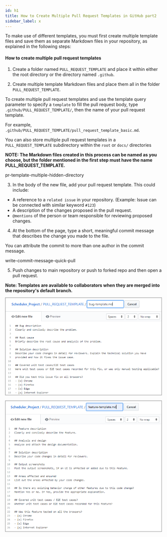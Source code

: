 ```yaml
---
id: h1
title: How to Create Multiple Pull Request Templates in GitHub part2
sidebar_label: x
---
```



To make use of different templates, you must first create multiple template files and save them as separate Markdown files in your repository, as explained in the following steps:




#### How to create multiple pull request templates

1. Create a folder named `PULL_REQUEST_TEMPLATE` and place it within either the root directory or the directory named `.github`.

2. Create multiple template Markdown files and place them all in the folder `PULL_REQUEST_TEMPLATE`.


To create multiple pull request templates and use the template query parameter to specify a `template` to fill the pull request body, type `.github/PULL_REQUEST_TEMPLATE/`, then the name of your pull request template.

For example, `.github/PULL_REQUEST_TEMPLATE/pull_request_template_basic.md`.

You can also store multiple pull request templates in a `PULL_REQUEST_TEMPLATE` subdirectory within the `root` or `docs/` directories


**NOTE: The Markdown files created in this process can be named as you choose, but the folder mentioned in the first step must have the name PULL_REQUEST_TEMPLATE.**


pr-template-multiple-hidden-directory


3. In the body of the new file, add your pull request template. This could include:

- A reference to a `related issue` in your repository. (Example: Issue can be connected with similar keyword `#123`)
- A description of the changes proposed in the pull request.
- `@mentions` of the person or team responsible for reviewing proposed changes.

4. At the bottom of the page, type a short, meaningful commit message that describes the change you made to the file.

You can attribute the commit to more than one author in the commit message.

write-commit-message-quick-pull


5. Push changes to main repository or push to forked repo and then open a pull request.


**Note: Templates are available to collaborators when they are merged into the repository's default branch.**




![xxx](https://raw.githubusercontent.com/ChickenKyiv/awesome-git-article/master/img/PR/template/Pull-Request-Template-Bug.png)



![xxx](https://raw.githubusercontent.com/ChickenKyiv/awesome-git-article/master/img/PR/template/Open-Pull-Request-Feature-Template.png)
